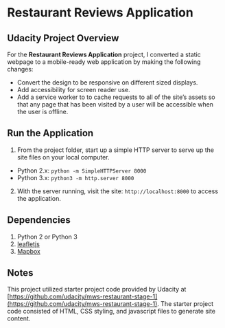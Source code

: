 
# Restaurant Reviews Application

## Udacity Project Overview

For the **Restaurant Reviews Application** project, I converted a static webpage to a mobile-ready web application by making the following changes:

  * Convert the design to be responsive on different sized displays.
  * Add accessibility for screen reader use.
  * Add a service worker to to cache requests to all of the site’s assets so that any page that has been visited by a user will be accessible when the user is offline.

## Run the Application

1. From the project folder, start up a simple HTTP server to serve up the site files on your local computer.

  * Python 2.x: `python -m SimpleHTTPServer 8000`
  * Python 3.x: `python3 -m http.server 8000`

2. With the server running, visit the site: `http://localhost:8000` to access the application.

## Dependencies

1. Python 2 or Python 3
2. [leafletjs](https://leafletjs.com/)
3. [Mapbox](https://www.mapbox.com/)

## Notes

This project utilized starter project code provided by Udacity at [https://github.com/udacity/mws-restaurant-stage-1](https://github.com/udacity/mws-restaurant-stage-1).  The starter project code consisted of HTML, CSS styling, and javascript files to generate site content.
